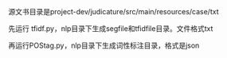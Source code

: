 源文书目录是project-dev/judicature/src/main/resources/case/txt

先运行 tfidf.py，nlp目录下生成segfile和tfidfile目录。文件格式txt

再运行POStag.py，nlp目录下生成词性标注目录，格式是json